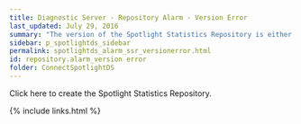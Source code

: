 ```yaml
---
title: ﻿Diagnostic Server - Repository Alarm - Version Error
last_updated: July 29, 2016
summary: "The version of the Spotlight Statistics Repository is either newer than the version of the Diagnostic Server or could not be determined."
sidebar: p_spotlightds_sidebar
permalink: spotlightds_alarm_ssr_versionerror.html
id: repository.alarm_version error
folder: ConnectSpotlightDS
---
```



Click <xref href="spotlightproc:Console.ShowOptions(id=\Diagnostic Server\Configure the Spotlight Statistics Repository)" format="html" scope="external">here</xref> to create the Spotlight Statistics Repository.


{% include links.html %}
